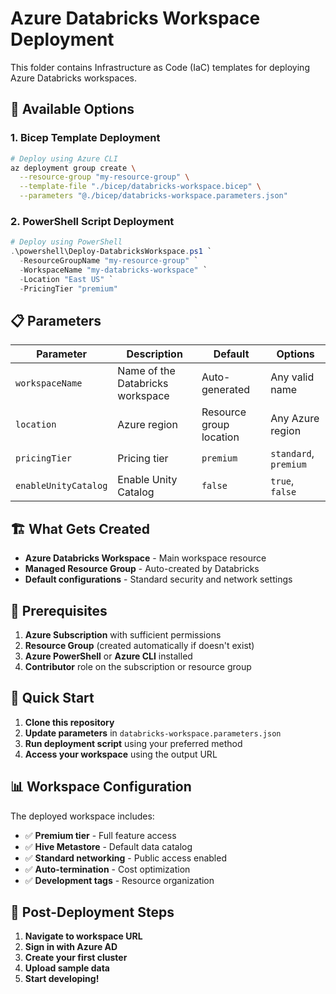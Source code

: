 # Azure Databricks Workspace Deployment

This folder contains Infrastructure as Code (IaC) templates for deploying Azure Databricks workspaces.

## 🎯 Available Options

### 1. Bicep Template Deployment
```bash
# Deploy using Azure CLI
az deployment group create \
  --resource-group "my-resource-group" \
  --template-file "./bicep/databricks-workspace.bicep" \
  --parameters "@./bicep/databricks-workspace.parameters.json"
```

### 2. PowerShell Script Deployment
```powershell
# Deploy using PowerShell
.\powershell\Deploy-DatabricksWorkspace.ps1 `
  -ResourceGroupName "my-resource-group" `
  -WorkspaceName "my-databricks-workspace" `
  -Location "East US" `
  -PricingTier "premium"
```

## 📋 Parameters

| Parameter | Description | Default | Options |
|-----------|-------------|---------|---------|
| `workspaceName` | Name of the Databricks workspace | Auto-generated | Any valid name |
| `location` | Azure region | Resource group location | Any Azure region |
| `pricingTier` | Pricing tier | `premium` | `standard`, `premium` |
| `enableUnityCatalog` | Enable Unity Catalog | `false` | `true`, `false` |

## 🏗️ What Gets Created

- **Azure Databricks Workspace** - Main workspace resource
- **Managed Resource Group** - Auto-created by Databricks
- **Default configurations** - Standard security and network settings

## 🔐 Prerequisites

1. **Azure Subscription** with sufficient permissions
2. **Resource Group** (created automatically if doesn't exist)
3. **Azure PowerShell** or **Azure CLI** installed
4. **Contributor** role on the subscription or resource group

## 🚀 Quick Start

1. **Clone this repository**
2. **Update parameters** in `databricks-workspace.parameters.json`
3. **Run deployment script** using your preferred method
4. **Access your workspace** using the output URL

## 📊 Workspace Configuration

The deployed workspace includes:
- ✅ **Premium tier** - Full feature access
- ✅ **Hive Metastore** - Default data catalog
- ✅ **Standard networking** - Public access enabled
- ✅ **Auto-termination** - Cost optimization
- ✅ **Development tags** - Resource organization

## 🎯 Post-Deployment Steps

1. **Navigate to workspace URL**
2. **Sign in with Azure AD**
3. **Create your first cluster**
4. **Upload sample data**
5. **Start developing!**
